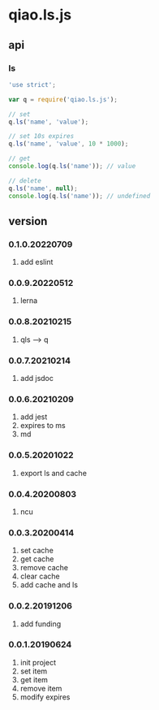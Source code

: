 # qiao.ls.js

## api
### ls
```javascript
'use strict';

var q = require('qiao.ls.js');

// set
q.ls('name', 'value');

// set 10s expires
q.ls('name', 'value', 10 * 1000);

// get
console.log(q.ls('name')); // value

// delete
q.ls('name', null);
console.log(q.ls('name')); // undefined
```

## version
### 0.1.0.20220709
1. add eslint 

### 0.0.9.20220512
1. lerna

### 0.0.8.20210215
1. qls --> q

### 0.0.7.20210214
1. add jsdoc

### 0.0.6.20210209
1. add jest
2. expires to ms
3. md

### 0.0.5.20201022
1. export ls and cache

### 0.0.4.20200803
1. ncu

### 0.0.3.20200414
1. set cache
2. get cache
3. remove cache
4. clear cache
5. add cache and ls

### 0.0.2.20191206
1. add funding

### 0.0.1.20190624
1. init project
2. set item
3. get item
4. remove item
5. modify expires
